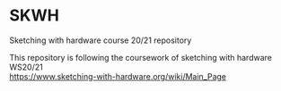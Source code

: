 # SKWH
Sketching with hardware course 20/21 repository

This repository is following the coursework of sketching with hardware WS20/21 <br>
https://www.sketching-with-hardware.org/wiki/Main_Page
